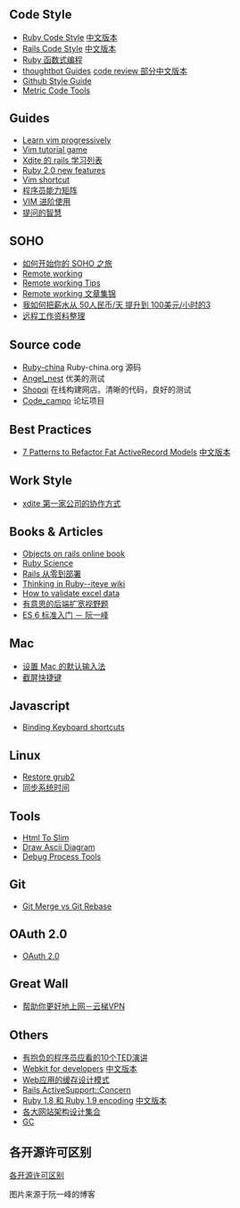 ## Code Style

* [Ruby Code Style](https://github.com/bbatsov/ruby-style-guide)  [中文版本](http://ruby-china.org/wiki/coding-style)
* [Rails Code Style](https://github.com/JuanitoFatas/rails-style-guide) [中文版本](https://github.com/JuanitoFatas/rails-style-guide/blob/master/README-zhCN.md)
* [Ruby 函数式编程](https://github.com/JuanitoFatas/Ruby-Functional-Programming/blob/master/RADME-zhCN.md)
* [thoughtbot Guides](https://github.com/thoughtbot/guides) [code review 部分中文版本](http://www.oschina.net/news/38067/github-code-review)
* [Github Style Guide](https://github.com/styleguide)
* [Metric Code Tools](http://blog.codeclimate.com/blog/2013/08/07/deciphering-ruby-code-metrics/)

## Guides

* [Learn vim progressively](http://yannesposito.com/Scratch/en/blog/Learn-Vim-Progressively/)
* [Vim tutorial game](http://www.openvim.com/tutorial.html)
* [Xdite 的 rails 学习列表](http://blog.xdite.net/posts/2013/01/30/2013-reading-list/)
* [Ruby 2.0 new features](https://github.com/marcandre/ruby/blob/news/NEWS.rdoc)
* [Vim shortcut](http://walking-without-crutches.heroku.com/image/images/vi-vim-cheat-sheet.png)
* [程序员能力矩阵](http://static.icybear.net/%5BCN%5DProgrammer%20competency%20matrix.htm)
* [VIM 进阶使用](http://ruby-china.org/topics/4478)
* [提问的智慧](https://github.com/ruby-china/How-To-Ask-Questions-The-Smart-Way/blob/master/README-zh_CN.md)

## SOHO
* [如何开始你的 SOHO 之旅](http://terrytai.com/articles/2)
* [Remote working](https://github.com/greatghoul/remote-working)
* [Remote working Tips](http://suchov.github.io/blog/2013/11/07/work-from-home)
* [Remote working 文章集锦](https://github.com/greatghoul/remote-working)
* [我如何把薪水从 50人民币/天 提升到 100美元/小时的3](http://terrytai.com/salary-from-50rmb-to100usd-3/)
* [远程工作资料整理](https://github.com/greatghoul/remote-working/)

## Source code

* [Ruby-china](https://github.com/ruby-china/ruby-china) Ruby-china.org 源码
* [Angel_nest](https://github.com/fredwu/angel_nest) 优美的测试
* [Shopqi](https://github.com/saberma/shopqi) 在线构建网店。清晰的代码，良好的测试
* [Code_campo](https://github.com/chloerei/code_campo) 论坛项目

## Best Practices

* [7 Patterns to Refactor Fat ActiveRecord Models](http://blog.codeclimate.com/blog/2012/10/17/7-ways-to-decompose-fat-activerecord-models/)  [中文版本](https://github.com/zlx/userful_article/blob/master/best_practices/7_patterns_to_refactor_fat_ActiveRecord_Models.md)


## Work Style

* [xdite 第一家公司的协作方式](http://ihower.tw/blog/archives/2369/)


## Books & Articles

* [Objects on rails online book](http://objectsonrails.com/)
* [Ruby Science](https://learn.thoughtbot.com/products/13)
* [Rails 从零到部署](http://about.ac/rails-tutorial-2nd-cn/chapter1.html)
* [Thinking in Ruby--iteye wiki](http://thinkinginruby.group.iteye.com/group/wiki)
* [How to validate excel data](http://www.codeproject.com/Articles/442357/Excel-Add-in-Framework-for-Validating-and-Exportin)
* [有意思的后端扩宽视野题](https://github.com/monklof/Back-End-Developer-Interview-Questions)
* [ES 6 标准入门 － 阮一峰](http://es6.ruanyifeng.com/)

## Mac
* [设置 Mac 的默认输入法](http://reviews.cnet.com/8301-13727_7-57453176-263/managing-input-methods-in-os-x/)
* [截屏快捷键](http://www.take-a-screenshot.org/)


## Javascript
* [Binding Keyboard shortcuts](http://www.openjs.com/scripts/events/keyboard_shortcuts/)

## Linux
* [Restore grub2](http://wiki.sabayonlinux.org/index.php?title=HOWTO:_Restore_Grub2) 
* [同步系统时间](https://wiki.archlinux.org/index.php/Network_Time_Protocol_daemon)

## Tools
* [Html To Slim](http://html2slim.herokuapp.com/)
* [Draw Ascii Diagram](http://www.asciiflow.com/) 
* [Debug Process Tools](http://dalibornasevic.com/posts/54-how-to-debug-stuck-ruby-processes)

## Git
* [Git Merge vs Git Rebase](http://blog.experimentalworks.net/2009/03/merge-vs-rebase-a-deep-dive-into-the-mysteries-of-revision-control/)

## OAuth 2.0

* [OAuth 2.0](http://blog.yorkxin.org/posts/2013/09/30/oauth2-1-introduction)

## Great Wall

* [帮助你更好地上网－云梯VPN](http://tiziref.com/?r=d41cf45cd1e01d1d)

## Others

* [有抱负的程序员应看的10个TED演讲](http://blog.jobbole.com/33797/)
* [Webkit for developers](http://paulirish.com/2013/webkit-for-developers/) [中文版本](http://ued.taobao.com/blog/2013/03/webkit-for-developers/)
* [Web应用的缓存设计模式](http://robbinfan.com/blog/38/orm-cache-sumup)
* [Rails ActiveSupport::Concern](http://www.zhlwish.com/2012/07/23/rails-activesupport-concern/)
* [Ruby 1.8 和 Ruby 1.9 encoding](http://blog.grayproductions.net/articles/understanding_m17n) [中文版本](http://about.ac/2012/06/understanding-m17n.html)
* [各大网站架构设计集合](http://www.diguage.com/archives/41.html)
* [GC](http://spin.atomicobject.com/2014/09/03/visualizing-garbage-collection-algorithms/)

## 各开源许可区别

[各开源许可区别](http://www.ruanyifeng.com/blog/2011/05/how_to_choose_free_software_licenses.html)

图片来源于阮一峰的博客
